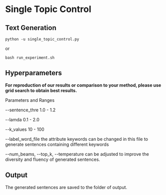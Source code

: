 # Single Topic Control

## Text Generation

```
python -u single_topic_control.py
```

or
```
bash run_experiment.sh
```

## Hyperparameters

**For reproduction of our results or comparison to your method, please use grid search to obtain best results.**

Parameters and Ranges

--sentence_thre 1.0 - 1.2

--lamda 0.1 - 2.0

--k_values 10 - 100

--label_word_file the attribute keywords can be changed in this file to generate sentences containing different keywords

--num_beams, --top_k, --temperature can be adjusted to improve the diversity and fluency of generated sentences.

## Output
The generated sentences are saved to the folder of output.